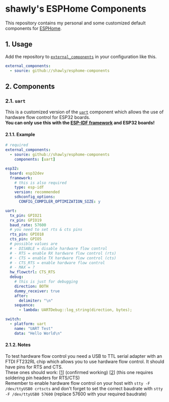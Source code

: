 # shawly's ESPHome Components

This repository contains my personal and some customized default components for [ESPHome](https://esphome.io/).

## 1. Usage

Add the repository to [`external_components`](https://esphome.io/components/external_components.html) in your configuration like this.

```yaml
external_components:
  - source: github://shawly/esphome-components
```

## 2. Components

### 2.1. `uart`

This is a customized version of the [`uart`](https://esphome.io/components/uart.html) component which allows the use of hardware flow control for ESP32 boards.  
**You can only use this with the [ESP-IDF framework](https://esphome.io/components/esp32.html#esp32-espidf-framework) and ESP32 boards!**

#### 2.1.1. Example

```yaml
# required
external_components:
  - source: github://shawly/esphome-components
    components: [uart]

esp32:
  board: esp32dev
  framework:
    # this is also required
    type: esp-idf
    version: recommended
    sdkconfig_options:
      CONFIG_COMPILER_OPTIMIZATION_SIZE: y

uart:
  tx_pin: GPIO21
  rx_pin: GPIO19
  baud_rate: 57600
  # you need to set rts & cts pins
  rts_pin: GPIO18
  cts_pin: GPIO5
  # possible values are
  # - DISABLE = disable hardware flow control
  # - RTS = enable RX hardware flow control (rts)
  # - CTS = enable TX hardware flow control (cts)
  # - CTS_RTS = enable hardware flow control
  # - MAX = ?
  hw_flowctrl: CTS_RTS
  debug:
    # this is just for debugging
    direction: BOTH
    dummy_receiver: true
    after:
      delimiter: "\n"
    sequence:
      - lambda: UARTDebug::log_string(direction, bytes);

switch:
  - platform: uart
    name: "UART Test"
    data: "Hello World\n"
```

#### 2.1.2. Notes

To test hardware flow control you need a USB to TTL serial adapter with an FTDI FT232RL chip which allows you to use hardware flow control. It should have pins for RTS and CTS.  
These ones should work: [[1](https://www.amazon.com/dp/B07BBPX8B8)] (confirmed working) [[2](https://www.amazon.com/dp/B07XF2SLQ1)] (this one requires soldering pin headers for RTS/CTS)  
Remember to enable hardware flow control on your host with `stty -F /dev/ttyUSB0 crtscts` and don't forget to set the correct baudrate with `stty -F /dev/ttyUSB0 57600` (replace 57600 with your required baudrate)
